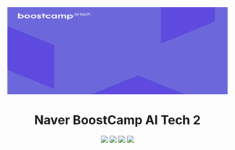 <div align='center'>
  <img src='assets/images/virtual_background.png' width='100%' height='200'>
</div>

<h1 align='center'>Naver BoostCamp AI Tech 2</h1>

<p align="center">
  <img src="https://img.shields.io/badge/NLP-blue" />
  <img src="https://img.shields.io/badge/python-3-green" />
  <img src="https://img.shields.io/badge/v100-gpu-red" />   
  <img src="https://img.shields.io/badge/vscode-skyblue" />
</p>

